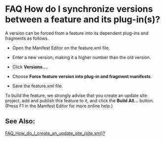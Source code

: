 

FAQ How do I synchronize versions between a feature and its plug-in(s)?
=======================================================================

A version can be forced from a feature into its dependent plug-ins and fragments as follows.

  

*   Open the Manifest Editor on the feature.xml file.

*   Enter a new version, making it a higher number than the old version.

*   Click **Versions...**.

*   Choose **Force feature version into plug-in and fragment manifests**.

*   Save the feature.xml file.

To build the feature, we strongly advise that you create an update site project, add and publish this feature to it, and click the **Build All...** button. (Press F1 in the Manifest Editor for more online help.)

  

  

See Also:
---------

[FAQ\_How\_do\_I\_create\_an\_update\_site\_(site.xml)?](./FAQ_How_do_I_create_an_update_site_(site.xml).md "FAQ How do I create an update site (site.xml)?")

